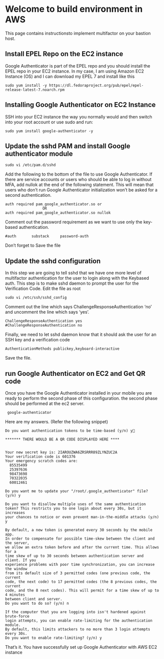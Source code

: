 
# Welcome to build environment in AWS
This page contains instructionsto implement multifactor on your bastion host.

## Install EPEL Repo on the EC2 instance

Google Authenticator is part of the EPEL repo and you should install the EPEL repo in your EC2 instance.
In my case, I am using Amazon EC2 Instance (OS) and I can download my EPEL 7 and install like this
```
sudo yum install -y https://dl.fedoraproject.org/pub/epel/epel-release-latest-7.noarch.rpm
```

## Installing Google Authenticator on EC2 Instance
SSH into your EC2 instance the way you normally would and then switch into your root account or use sudo and run:
```
sudo yum install google-authenticator -y
```
##  Update the sshd PAM and install Google authenticator module
```
sudo vi /etc/pam.d/sshd
```
Add the following to the bottom of the file to use Google Authenticator. If there are service accounts or users who should be able to log in without MFA, add nullok at the end of the following statement. This will mean that users who don’t run Google Authenticator initialization won’t be asked for a second authentication.
```
auth required pam_google_authenticator.so or
                 OR
auth required pam_google_authenticator.so nullok
```
Comment out the password requirement as we want to use only the key-based authentication.
```
#auth       substack     password-auth 
```
Don’t forget to Save the file

## Update the sshd configuration 

In this step we are going to tell sshd that we have one more level of multifactor authentication for the user to login along with the Keybased auth.
This step is to make sshd daemon to prompt the user for the Verification Code.
Edit the file as root
```
sudo vi /etc/ssh/sshd_config
```
Comment out the line which says ChallengeResponseAuthentication ‘no’ and uncomment the line which says ‘yes’.
```
ChallengeResponseAuthentication yes
#ChallengeResponseAuthentication no
```
Finally, we need to let sshd daemon know that it should ask the user for an SSH key and a verification code
```
AuthenticationMethods publickey,keyboard-interactive
```
Save the file.

## run Google Authenticator on EC2 and Get QR code

Once you have the Google Authenticator installed in your mobile you are ready to perform the second phase of this configuration.
the second phase should be performed at the ec2 server.
```
 google-authenticator
```

Here are my answers. (Refer the following snippet)
```
Do you want authentication tokens to be time-based (y/n) y

******* THERE WOULD BE A QR CODE DISPLAYED HERE ****
 

Your new secret key is: 2IAROUZWA6ZRSRRR89ZLYNZUC2A
Your verification code is 601376
Your emergency scratch codes are:
  85535499
  25397636
  98473698
  70322035
  60012461

Do you want me to update your "/root/.google_authenticator" file? (y/n) y

Do you want to disallow multiple uses of the same authentication
token? This restricts you to one login about every 30s, but it increases
your chances to notice or even prevent man-in-the-middle attacks (y/n) y

By default, a new token is generated every 30 seconds by the mobile app.
In order to compensate for possible time-skew between the client and the server,
we allow an extra token before and after the current time. This allows for a
time skew of up to 30 seconds between authentication server and client. If you
experience problems with poor time synchronization, you can increase the window
from its default size of 3 permitted codes (one previous code, the current
code, the next code) to 17 permitted codes (the 8 previous codes, the current
code, and the 8 next codes). This will permit for a time skew of up to 4 minutes
between client and server.
Do you want to do so? (y/n) n

If the computer that you are logging into isn't hardened against brute-force
login attempts, you can enable rate-limiting for the authentication module.
By default, this limits attackers to no more than 3 login attempts every 30s.
Do you want to enable rate-limiting? (y/n) y
```
That’s it. You have successfully set up Google Authenticator with AWS EC2 instance

